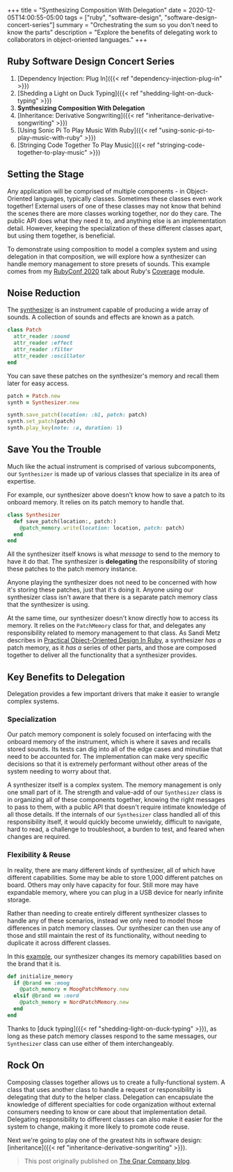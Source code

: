 +++
title = "Synthesizing Composition With Delegation"
date = 2020-12-05T14:00:55-05:00
tags = ["ruby", "software-design", "software-design-concert-series"]
summary = "Orchestrating the sum so you don't need to know the parts"
description = "Explore the benefits of delegating work to collaborators in object-oriented languages."
+++

## Ruby Software Design Concert Series

1. [Dependency Injection: Plug In]({{< ref "dependency-injection-plug-in" >}})
2. [Shedding a Light on Duck Typing]({{< ref "shedding-light-on-duck-typing" >}})
3. __Synthesizing Composition With Delegation__
4. [Inheritance: Derivative Songwriting]({{< ref "inheritance-derivative-songwriting" >}})
5. [Using Sonic Pi To Play Music With Ruby]({{< ref "using-sonic-pi-to-play-music-with-ruby" >}})
6. [Stringing Code Together To Play Music]({{< ref "stringing-code-together-to-play-music" >}})

## Setting the Stage

Any application will be comprised of multiple components - in Object-Oriented
languages, typically classes. Sometimes these classes even work together!
External users of one of these classes may not know that behind the scenes there
are more classes working together, nor do they care. The public API does what
they need it to, and anything else is an implementation detail. However, keeping
the specialization of these different classes apart, but using them together,
is beneficial.

To demonstrate using composition to model a complex system and using delegation
in that composition, we will explore how a synthesizer can handle memory
management to store presets of sounds. This example comes from my [RubyConf 2020](https://youtu.be/EyLO0EEm3BQ)
talk about Ruby's
[Coverage](https://docs.ruby-lang.org/en/master/Coverage.html) module.

## Noise Reduction

The [synthesizer](https://en.wikipedia.org/wiki/Synthesizer) is an instrument
capable of producing a wide array of sounds. A collection of sounds and effects are known as a patch.

```ruby
class Patch
  attr_reader :sound
  attr_reader :effect
  attr_reader :filter
  attr_reader :oscillator
end
```

You can save these patches on the synthesizer's memory and recall them later for
easy access.

```ruby
patch = Patch.new
synth = Synthesizer.new

synth.save_patch(location: :b1, patch: patch)
synth.set_patch(patch)
synth.play_key(note: :a, duration: 1)
```

## Save You the Trouble

Much like the actual instrument is comprised of various subcomponents, our
`Synthesizer` is made up of various classes that specialize in its area of
expertise.

For example, our synthesizer above doesn't know how to save a patch to its
onboard memory. It relies on its patch memory to handle that.

```ruby
class Synthesizer
  def save_patch(location:, patch:)
    @patch_memory.write(location: location, patch: patch)
  end
end
```

All the synthesizer itself knows is what *message* to send to the memory to
have it do that. The synthesizer is __delegating__ the responsibility of storing
these patches to the patch memory instance.

Anyone playing the synthesizer does not need to be concerned with how it's
storing these patches, just that it's doing it. Anyone using our synthesizer
class isn't aware that there is a separate patch memory class that the
synthesizer is using.

At the same time, our synthesizer doesn't know directly how to access its memory.
It relies on the `PatchMemory` class for that, and delegates any responsibility
related to memory management to that class. As Sandi Metz describes in
[Practical Object-Oriented Design In Ruby](https://www.poodr.com/), a synthesizer
*has a* patch memory, as it *has a* series of other parts, and those are
composed together to deliver all the functionality that a synthesizer
provides.

## Key Benefits to Delegation

Delegation provides a few important drivers that make it easier to wrangle
complex systems.

### Specialization

Our patch memory component is solely focused on interfacing with the onboard
memory of the instrument, which is where it saves and recalls stored sounds.
Its tests can dig into all of the edge cases and minutiae that need to be
accounted for. The implementation can make very specific decisions so that it
is extremely performant without other areas of the system needing to worry
about that.

A synthesizer itself is a complex system. The memory management is only one
small part of it. The strength and value-add of our `Synthesizer` class is in
organizing all of these components together, knowing the right messages to pass
to them, with a public API that doesn't require intimate knowledge of all those
details. If the internals of our `Synthesizer` class handled all of this
responsibility itself, it would quickly become unwieldy, difficult to navigate,
hard to read, a challenge to troubleshoot, a burden to test, and feared when
changes are required.

### Flexibility & Reuse

In reality, there are many different kinds of synthesizer, all of which have
different capabilities. Some may be able to store 1,000 different patches on
board. Others may only have capacity for four. Still more may have expandable
memory, where you can plug in a USB device for nearly infinite storage.

Rather than needing to create entirely different synthesizer classes to handle
any of these scenarios, instead we only need to model those differences in patch
memory classes. Our synthesizer can then use any of those and still maintain the
rest of its functionality, without needing to duplicate it across different
classes.

In this [example](https://github.com/kevin-j-m/ruby_cover_band/blob/09e7b72b38dac09d4968afe1468eda53caaf294c/lib/ruby_cover_band/instruments/synthesizer.rb#L41-L47),
our synthesizer changes its memory capabilities based on the brand that it is.

```ruby
def initialize_memory
  if @brand == :moog
    @patch_memory = MoogPatchMemory.new
  elsif @brand == :nord
    @patch_memory = NordPatchMemory.new
  end
end
```

Thanks to [duck typing]({{< ref "shedding-light-on-duck-typing" >}}), as long as these patch
memory classes respond to the same messages, our `Synthesizer` class can use
either of them interchangeably.

## Rock On

Composing classes together allows us to create a fully-functional system. A
class that uses another class to handle a request or responsibility is
delegating that duty to the helper class. Delegation can encapsulate the
knowledge of different specialties for code organization without external
consumers needing to know or care about that implementation detail. Delegating
responsibility to different classes can also make it easier for the system to
change, making it more likely to promote code reuse.

Next we're going to play one of the greatest hits in software design:
[inheritance]({{< ref "inheritance-derivative-songwriting" >}}).

> This post originally published on [The Gnar Company blog](https://blog.thegnar.co/synthesizing-composition-with-delegation).
